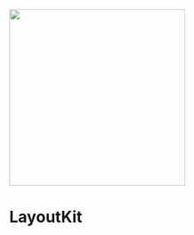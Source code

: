 <img src="https://user-images.githubusercontent.com/62566543/184662680-1ab8577f-50d6-4fad-9722-1b5cc8bd2cc4.png" height="316">

# LayoutKit
